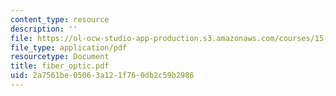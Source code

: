 ```yaml
---
content_type: resource
description: ''
file: https://ol-ocw-studio-app-production.s3.amazonaws.com/courses/15-875-applications-of-system-dynamics-spring-2004/2a7561be05063a121f760db2c59b2986_fiber_optic.pdf
file_type: application/pdf
resourcetype: Document
title: fiber_optic.pdf
uid: 2a7561be-0506-3a12-1f76-0db2c59b2986
---
```

